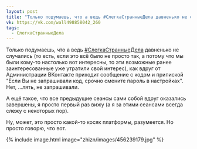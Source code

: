 ```yaml
---
layout: post
title: "Только подумаешь, что а ведь #СлегкаСтранныеДела давненько не случались"
vk: https://vk.com/wall498858042_260
tags:
  - СлегкаСтранныеДела
---
```

Только подумаешь, что а ведь [#СлегкаСтранныеДела](poisk.html#СлегкаСтранныеДела) давненько не случались (то есть, если это всё было не просто так, а потому что мы были кому-то настолько вот интересны, то эти возможные ранее заинтересованные уже утратили свой интерес), как вдруг от Администрации ВКонтакте приходит сообщение с кодом и припиской "Если Вы не запрашивали код, срочно смените пароль в настройках". Нет, ...лять, не запрашивали. 

А ещё такое, что все предыдущие сеансы сами собой вдруг оказались завершены, я просто первый раз вижу (а я за этими сеансами всегда слежу с некоторых пор).

Ну, может, это просто какой-то косяк платформы, разумеется. Но просто говорю, что вот.

{% include image.html image="zhizn/images/456239179.jpg" %}
